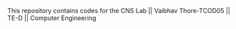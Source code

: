 This repository contains codes for the CNS Lab ||
Vaibhav Thore-TCOD05 ||
TE-D  ||   Computer Engineering

